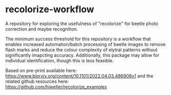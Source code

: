# recolorize-workflow
A repository for exploring the usefulness of "recolorize" for beetle photo correction and maybe recognition.

The minimum success threshold for this repository is a workflow that enables increased automation/batch processing of beetle images to remove flash marks and reduce the colour complexity of elytral patterns without significantly imapcting accuracy. Additionally, this package may allow for individual identification, though this is less feasible.

Based on pre-print available here: https://www.biorxiv.org/content/10.1101/2022.04.03.486906v1
and the related github resources here: https://github.com/hiweller/recolorize_examples
